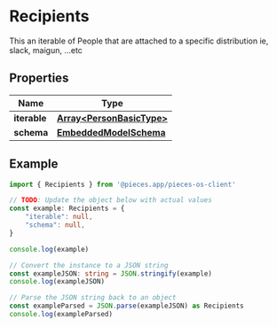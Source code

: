 
# Recipients

This an iterable of People that are attached to a specific distribution ie, slack, maigun, ...etc

## Properties

Name | Type
------------ | -------------
**iterable** | [**Array&lt;PersonBasicType&gt;**](PersonBasicType)
**schema** | [**EmbeddedModelSchema**](EmbeddedModelSchema)

## Example

```typescript
import { Recipients } from '@pieces.app/pieces-os-client'

// TODO: Update the object below with actual values
const example: Recipients = {
    "iterable": null,
    "schema": null,
}

console.log(example)

// Convert the instance to a JSON string
const exampleJSON: string = JSON.stringify(example)
console.log(exampleJSON)

// Parse the JSON string back to an object
const exampleParsed = JSON.parse(exampleJSON) as Recipients
console.log(exampleParsed)
```


